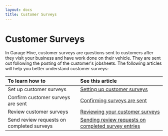 ```yaml
---
layout: docs
title: Customer Surveys
---
```


# Customer Surveys

In Garage Hive, customer surveys are questions sent to customers after they visit your business and have work done on their vehicle. They are sent out following the posting of the customer's jobsheets. The following articles will help you better understand customer surveys:

| To learn how to | See this article |
| :-------------- | :-------------- |
| Set up customer surveys | [Setting up customer surveys](garagehive-surveys-setting-up-customer-surveys.html) |
| Confirm customer surveys are sent | [Confirming surveys are sent](garagehive-surveys-confirming-surveys-are-sent.html) |
| Review customer surveys | [Reviewing your customer surveys](garagehive-surveys-reviewing-your-customer-surveys.html) |
| Send review requests on completed surveys | [Sending review requests on completed survey entries](garagehive-surveys-sending-review-requests-on-completed-survey-entries.html) |